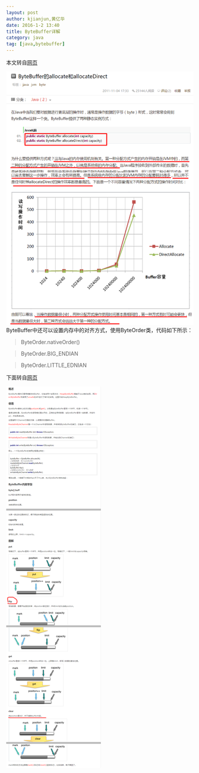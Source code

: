 ```yaml
---
layout: post
author: kjianjun,黄亿华
date: 2016-1-2 13:40
title: ByteBuffer详解
category: java
tag: [java,bytebuffer]
---
```


本文转自[网页](http://blog.csdn.net/kjianjunspw/article/details/6936678)

![ByteBuffer Allocate](/public/img/java/bytebuffer_allocate.png)
ByteBuffer中还可以设置内存中的对齐方式，使用ByteOrder类，代码如下所示：

>ByteOrder.nativeOrder()

>ByteOrder.BIG_ENDIAN

>ByteOrder.LITTLE_EDNIAN

下面转自[网页](http://my.oschina.net/flashsword/blog/159613)

![ByteBuffer](/public/img/java/bytebuffer_flip.png)
